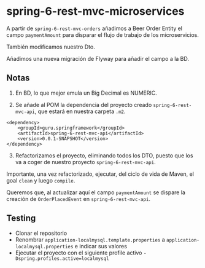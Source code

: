 # spring-6-rest-mvc-microservices

A partir de `spring-6-rest-mvc-orders` añadimos a Beer Order Entity el campo `paymentAmount` para disparar el flujo de trabajo de los microservicios.

También modificamos nuestro Dto.

Añadimos una nueva migración de Flyway para añadir el campo a la BD.

## Notas

1. En BD, lo que mejor emula un Big Decimal es NUMERIC.

2. Se añade al POM la dependencia del proyecto creado `spring-6-rest-mvc-api`, que estará en nuestra carpeta `.m2`.

```
<dependency>
    <groupId>guru.springframework</groupId>
    <artifactId>spring-6-rest-mvc-api</artifactId>
    <version>0.0.1-SNAPSHOT</version>
</dependency>
```

3. Refactorizamos el proyecto, eliminando todos los DTO, puesto que los va a coger de nuestro proyecto `spring-6-rest-mvc-api`.

Importante, una vez refactorizado, ejecutar, del ciclo de vida de Maven, el goal `clean` y luego `compile`.

Queremos que, al actualizar aquí el campo `paymentAmount` se dispare la creación de `OrderPlacedEvent` en `spring-6-rest-mvc-api`. 

## Testing

- Clonar el repositorio
- Renombrar `application-localmysql.template.properties` a `application-localmysql.properties` e indicar sus valores
- Ejecutar el proyecto con el siguiente profile activo `-Dspring.profiles.active=localmysql` 
